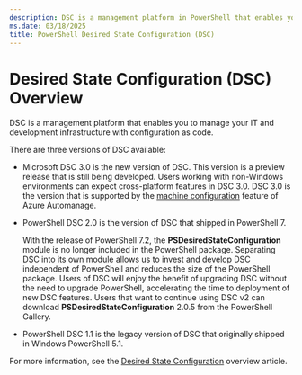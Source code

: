 ```yaml
---
description: DSC is a management platform in PowerShell that enables you to manage your IT and development infrastructure with configuration as code.
ms.date: 03/18/2025
title: PowerShell Desired State Configuration (DSC)
---
```


# Desired State Configuration (DSC) Overview

DSC is a management platform that enables you to manage your IT and development infrastructure with
configuration as code.

There are three versions of DSC available:

- Microsoft DSC 3.0 is the new version of DSC. This version is a preview release that is still being
  developed. Users working with non-Windows environments can expect cross-platform features in DSC
  3.0. DSC 3.0 is the version that is supported by the [machine configuration][01] feature of Azure
  Automanage.

- PowerShell DSC 2.0 is the version of DSC that shipped in PowerShell 7.

  With the release of PowerShell 7.2, the **PSDesiredStateConfiguration** module is no longer
  included in the PowerShell package. Separating DSC into its own module allows us to invest and
  develop DSC independent of PowerShell and reduces the size of the PowerShell package. Users of DSC
  will enjoy the benefit of upgrading DSC without the need to upgrade PowerShell, accelerating the time
  to deployment of new DSC features. Users that want to continue using DSC v2 can download
  **PSDesiredStateConfiguration** 2.0.5 from the PowerShell Gallery.

- PowerShell DSC 1.1 is the legacy version of DSC that originally shipped in Windows PowerShell 5.1.

For more information, see the [Desired State Configuration][02] overview article.

[01]: /azure/governance/machine-configuration/overview
[02]: /powershell/dsc/overview

